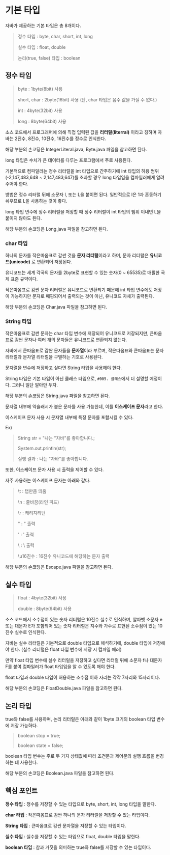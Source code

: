 # 기본 타입

자바가 제공하는 기본 타입은 총 8개이다.

> 정수 타입 : byte, char, short, int, long
>
> 실수 타입 : float, double
>
> 논리(true, false) 타입 : boolean

## 정수 타입

> byte : 1byte(8bit) 사용
>
> short, char : 2byte(16bit) 사용 (단, char 타입은 음수 값을 가질 수 없다.)
>
> int : 4byte(32bit) 사용
>
> long : 8byte(64bit) 사용

소스 코드에서 프로그래머에 의해 직접 입력된 값을 **리터럴(literral)** 이라고 칭하며 자바는 2진수, 8진수, 10진수, 16진수를 정수로 인식한다.

해당 부분의 손코딩은 IntegerLiteral.java, Byte.java 파일을 참고하면 된다.

long 타입은 수치가 큰 데이터를 다루는 프로그램에서 주로 사용된다.

기본적으로 컴파일러는 정수 리터럴을 int 타입으로 간주하기에 int 타입의 허용 범위(-2,147,483,648 ~ 2,147,483,647)를 초과할 경우 long 타입임을 컴파일러에게 알려 주어야 한다.

방법은 정수 리터럴 뒤에 소문자 l, 또는 L을 붙이면 된다. 일반적으로 l은 1과 혼동하기 쉬우므로 L을 사용하는 것이 좋다.

long 타입 변수에 정수 리터럴을 저장할 때 정수 리터럴이 int 타입의 범위 이내면 L을 붙이지 않아도 된다.

해당 부분의 손코딩은 Long.java 파일을 참고하면 된다.

### char 타입
하나의 문자를 작은따옴표로 감싼 것을 **문자 리터럴**이라고 하며, 문자 리터럴은 **유니코드(unicode)** 로 변환되어 저장된다.

유니코드는 세계 각국의 문자를 2byte로 표현할 수 있는 숫자(0 ~ 65535)로 매필한 국제 표준 규약이다.

작은따옴표로 감싼 문자 리터럴은 유니코드로 변환되기 때문에 int 타입 변수에도 저장이 가능하지만 문자로 매핑되어서 출력되는 것이 아닌, 유니코드 자체가 출력된다.

해당 부분의 손코딩은 Char.java 파일을 참고하면 된다.

### String 타입
작은따옴표로 감싼 문자는 char 타입 변수에 저장되어 유니코드로 저장되지만, 큰따옴표로 감싼 문자나 여러 개의 문자들은 유니코드로 변환되지 않는다.

자바에서 큰따옴표로 감싼 문자들을 **문자열**이라 부르며, 작은따옴표와 큰따옴표는 문자 리터럴과 문자열 리터럴을 구별하는 기호로 사용된다.

문자열을 변수에 저장하고 싶다면 String 타입을 사용해야 한다.

String 타입은 기본 타입이 아닌 클래스 타입으로, ``#005. 클래스``에서 더 설명할 예정이다. 그러니 일단 알아만 두자.

해당 부분의 손코딩은 String.java 파일을 참고하면 된다.

문자열 내부에 역슬래시가 붙은 문자를 사용 가능한데, 이를 **이스케이프 문자**라고 한다.

이스케이프 문자 사용 시 문자열 내부에 특정 문자를 포함시킬 수 있다.

Ex)
> String str = "나는 \"자바\"를 좋아합니다.;
>
> System.out.println(str);
>
> 실행 결과 : 나는 "자바"를 좋아합니다.

또한, 이스케이프 문자 사용 시 출력을 제어할 수 있다.

자주 사용하는 이스케이프 문자는 아래와 같다.
> \t : 탭만큼 띄움
>
> \n : 줄바꿈(라인 피드)
>
> \r : 캐리지리턴
>
> \" : " 출력
>
> \' : ' 출력
>
> \\ : \ 출력
>
> \u16진수 : 16진수 유니코드에 해당하는 문자 출력

해당 부분의 손코딩은 Escape.java 파일을 참고하면 된다.

## 실수 타입

> float : 4byte(32bit) 사용
>
> double : 8byte(64bit) 사용

소스 코드에서 소수점이 있는 숫자 리터럴은 10진수 실수로 인식하며, 알파벳 소문자 e 또는 대문자 E가 포함되어 있는 숫자 리터럴은 지수와 가수로 표현된 소수점이 있는 10진수 실수로 인식한다.

자바는 실수 리터럴은 기본적으로 double 타입으로 해석하기에, double 타입에 저장해야 한다. (실수 리터럴은 float 타입 변수에 저장 시 컴파일 에러)

만약 float 타입 변수에 실수 리터럴을 저장하고 싶다면 리터럴 뒤에 소문자 f나 대문자 F를 붙여 컴파일러가 float 타입임을 알 수 있도록 해야 한다.

float 타입과 double 타입이 허용하는 소수점 이하 자리는 각각 7자리와 15자리이다.

해당 부분의 손코딩은 FloatDouble.java 파일을 참고하면 된다.

## 논리 타입

true와 false를 사용하며, 논리 리터럴은 아래와 같이 1byte 크기의 boolean 타입 변수에 저장 가능하다.
> boolean stop = true;
>
> boolean state = false;

boolean 타입 변수는 주로 두 가지 상태값에 따라 조건문과 제어문의 실행 흐름을 변경하는 데 사용한다.

해당 부분의 손코딩은 Boolean.java 파일을 참고하면 된다.

## 핵심 포인트
**정수 타입** : 정수를 저장할 수 있는 타입으로 byte, short, int, long 타입을 말한다.

**char 타입** : 작은따옴표로 감싼 하나의 문자 리터럴을 저장할 수 있는 타입이다.

**String 타입** : 큰따옴표로 감싼 문자열을 저장할 수 있는 타입이다.

**실수 타입** : 실수를 저장할 수 있는 타입으로 float, double 타입을 말한다.

**boolean 타입** : 참과 거짓을 의미하는 true와 false를 저장할 수 있는 타입이다.
